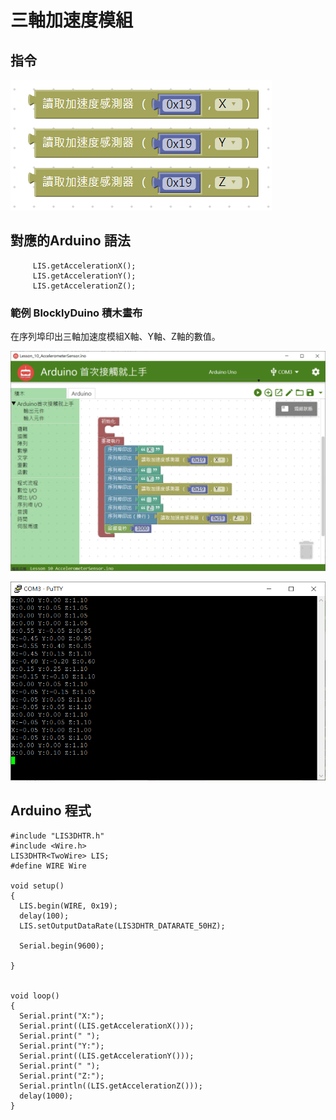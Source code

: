 # 三軸加速度模組





## **指令**

![](../../../.gitbook/assets/lesson_10_accelerometersensor2.png)

## **對應的**Arduino 語法

```text
     LIS.getAccelerationX();
     LIS.getAccelerationY();
     LIS.getAccelerationZ();
```

### 範例 BlocklyDuino 積木畫布

在序列埠印出三軸加速度模組X軸、Y軸、Z軸的數值。

![](../../../.gitbook/assets/lesson_10_accelerometersensor.png)

![](../../../.gitbook/assets/lesson_10_accelerometersensor3.png)

## Arduino 程式

```text
#include "LIS3DHTR.h"
#include <Wire.h>
LIS3DHTR<TwoWire> LIS;
#define WIRE Wire

void setup()
{
  LIS.begin(WIRE, 0x19);
  delay(100);
  LIS.setOutputDataRate(LIS3DHTR_DATARATE_50HZ);

  Serial.begin(9600);

}


void loop()
{
  Serial.print("X:");
  Serial.print((LIS.getAccelerationX()));
  Serial.print(" ");
  Serial.print("Y:");
  Serial.print((LIS.getAccelerationY()));
  Serial.print(" ");
  Serial.print("Z:");
  Serial.println((LIS.getAccelerationZ()));
  delay(1000);
}
```

